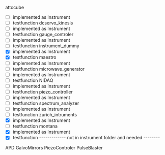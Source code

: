 attocube
 - [ ] implemented as Instrument
 - [ ] testfunction
dcservo_kinesis
 - [ ] implemented as Instrument
 - [ ] testfunction
gauge_controler
 - [ ] implemented as Instrument
 - [ ] testfunction
instrument_dummy
 - [x] implemented as Instrument
 - [x] testfunction
maestro
 - [ ] implemented as Instrument
 - [ ] testfunction
microwave_generator
 - [ ] implemented as Instrument
 - [ ] testfunction
NIDAQ
 - [ ] implemented as Instrument
 - [ ] testfunction
piezo_controller
 - [ ] implemented as Instrument
 - [ ] testfunction
spectrum_analyzer
 - [ ] implemented as Instrument
 - [ ] testfunction
zurich_intruments
 - [x] implemented as Instrument
 - [ ] testfunction
montana
 - [x] implemented as Instrument
 - [x] testfunction
 ------------- not in instrument folder and needed --------
 
 APD 
 GalvoMirrors
 PiezoControler
 PulseBlaster
 
 
